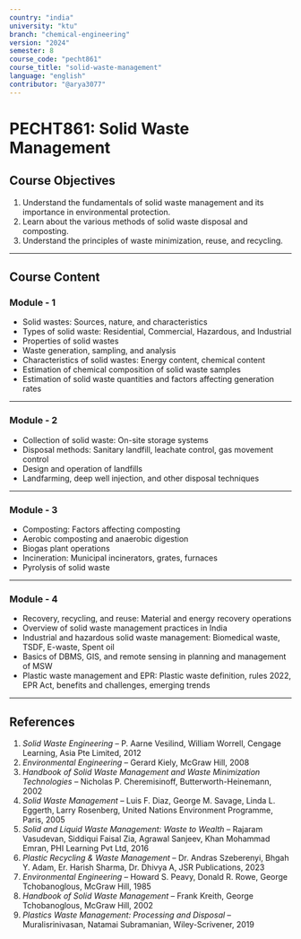 ```yaml
---
country: "india"
university: "ktu"
branch: "chemical-engineering"
version: "2024"
semester: 8
course_code: "pecht861"
course_title: "solid-waste-management"
language: "english"
contributor: "@arya3077"
---
```


# PECHT861: Solid Waste Management

## Course Objectives
1. Understand the fundamentals of solid waste management and its importance in environmental protection.
2. Learn about the various methods of solid waste disposal and composting.
3. Understand the principles of waste minimization, reuse, and recycling.
---
## Course Content

### Module - 1
* Solid wastes: Sources, nature, and characteristics
* Types of solid waste: Residential, Commercial, Hazardous, and Industrial
* Properties of solid wastes
* Waste generation, sampling, and analysis
* Characteristics of solid wastes: Energy content, chemical content
* Estimation of chemical composition of solid waste samples
* Estimation of solid waste quantities and factors affecting generation rates  
---

### Module - 2
* Collection of solid waste: On-site storage systems
* Disposal methods: Sanitary landfill, leachate control, gas movement control
* Design and operation of landfills
* Landfarming, deep well injection, and other disposal techniques  
---

### Module - 3
* Composting: Factors affecting composting
* Aerobic composting and anaerobic digestion
* Biogas plant operations
* Incineration: Municipal incinerators, grates, furnaces
* Pyrolysis of solid waste  
---

### Module - 4
* Recovery, recycling, and reuse: Material and energy recovery operations
* Overview of solid waste management practices in India
* Industrial and hazardous solid waste management: Biomedical waste, TSDF, E-waste, Spent oil
* Basics of DBMS, GIS, and remote sensing in planning and management of MSW
* Plastic waste management and EPR: Plastic waste definition, rules 2022, EPR Act, benefits and challenges, emerging trends  
---

## References
1. *Solid Waste Engineering* – P. Aarne Vesilind, William Worrell, Cengage Learning, Asia Pte Limited, 2012
2. *Environmental Engineering* – Gerard Kiely, McGraw Hill, 2008
3. *Handbook of Solid Waste Management and Waste Minimization Technologies* – Nicholas P. Cheremisinoff, Butterworth-Heinemann, 2002
4. *Solid Waste Management* – Luis F. Diaz, George M. Savage, Linda L. Eggerth, Larry Rosenberg, United Nations Environment Programme, Paris, 2005
5. *Solid and Liquid Waste Management: Waste to Wealth* – Rajaram Vasudevan, Siddiqui Faisal Zia, Agrawal Sanjeev, Khan Mohammad Emran, PHI Learning Pvt Ltd, 2016
6. *Plastic Recycling & Waste Management* – Dr. Andras Szeberenyi, Bhgah Y. Adam, Er. Harish Sharma, Dr. Dhivya A, JSR Publications, 2023
7. *Environmental Engineering* – Howard S. Peavy, Donald R. Rowe, George Tchobanoglous, McGraw Hill, 1985
8. *Handbook of Solid Waste Management* – Frank Kreith, George Tchobanoglous, McGraw Hill, 2002
9. *Plastics Waste Management: Processing and Disposal* – Muralisrinivasan, Natamai Subramanian, Wiley-Scrivener, 2019
